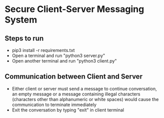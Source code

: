 # Secure Client-Server Messaging System

## Steps to run      
- pip3 install -r requirements.txt      
- Open a terminal and run "python3 server.py"      
- Open another terminal and run "python3 client.py"    

## Communication between Client and Server
- Either client or server must send a message to continue conversation, an empty message or a message containing illegal characters (characters other than alphanumeric or white spaces) would cause the communication to terminate immediately
- Exit the conversation by typing "exit" in client terminal
